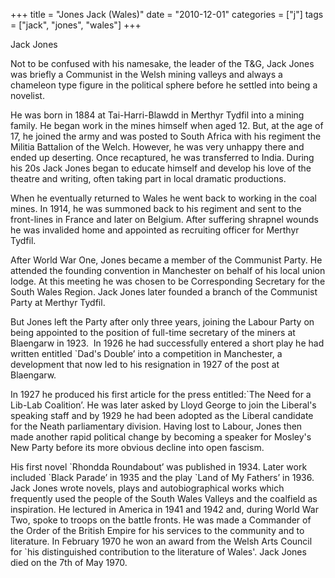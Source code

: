 +++
title = "Jones Jack (Wales)"
date = "2010-12-01"
categories = ["j"]
tags = ["jack", "jones", "wales"]
+++

Jack Jones

Not to be confused with his namesake, the leader of the T&G, Jack Jones was briefly a Communist in the Welsh mining valleys and always a chameleon type figure in the political sphere before he settled into being a novelist.

He was born in 1884 at Tai-Harri-Blawdd in Merthyr Tydfil into a mining family. He began work in the mines himself when aged 12. But, at the age of 17, he joined the army and was posted to South Africa with his regiment the Militia Battalion of the Welch. However, he was very unhappy there and ended up deserting. Once recaptured, he was transferred to India. During his 20s Jack Jones began to educate himself and develop his love of the theatre and writing, often taking part in local dramatic productions.

When he eventually returned to Wales he went back to working in the coal mines. In 1914, he was summoned back to his regiment and sent to the front-lines in France and later on Belgium. After suffering shrapnel wounds he was invalided home and appointed as recruiting officer for Merthyr Tydfil. 

After World War One, Jones became a member of the Communist Party. He attended the founding convention in Manchester on behalf of his local union lodge. At this meeting he was chosen to be Corresponding Secretary for the South Wales Region. Jack Jones later founded a branch of the Communist Party at Merthyr Tydfil.

But Jones left the Party after only three years, joining the Labour Party on being appointed to the position of full-time secretary of the miners at Blaengarw in 1923.  In 1926 he had successfully entered a short play he had written entitled \`Dad's Double’ into a competition in Manchester, a development that now led to his resignation in 1927 of the post at Blaengarw.

In 1927 he produced his first article for the press entitled:\`The Need for a Lib-Lab Coalition’. He was later asked by Lloyd George to join the Liberal's speaking staff and by 1929 he had been adopted as the Liberal candidate for the Neath parliamentary division. Having lost to Labour, Jones then made another rapid political change by becoming a speaker for Mosley's New Party before its more obvious decline into open fascism.

His first novel \`Rhondda Roundabout’ was published in 1934. Later work included \`Black Parade’ in 1935 and the play \`Land of My Fathers’ in 1936. Jack Jones wrote novels, plays and autobiographical works which frequently used the people of the South Wales Valleys and the coalfield as inspiration. He lectured in America in 1941 and 1942 and, during World War Two, spoke to troops on the battle fronts. He was made a Commander of the Order of the British Empire for his services to the community and to literature. In February 1970 he won an award from the Welsh Arts Council for \`his distinguished contribution to the literature of Wales'. Jack Jones died on the 7th of May 1970.
